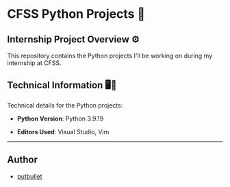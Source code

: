 # CFSS Python Projects 🚀

## Internship Project Overview ⚙️

This repository contains the Python projects I'll be working on during my internship at CFSS.

## Technical Information 🖥️🐍

Technical details for the Python projects:

- **Python Version**: Python 3.9.19
  
- **Editors Used**: Visual Studio, Vim


---
## Author

- [putbullet](https://github.com/putbullet)
